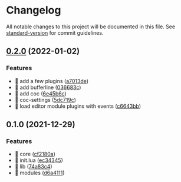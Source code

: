 # Changelog

All notable changes to this project will be documented in this file. See [standard-version](https://github.com/conventional-changelog/standard-version) for commit guidelines.

## [0.2.0](https://github.com/MuXiu1997/nvim/compare/v0.1.0...v0.2.0) (2022-01-02)


### Features

* 🎸 add a few plugins ([a7013de](https://github.com/MuXiu1997/nvim/commit/a7013dee91b49a651dbe74610611a8879de207ab))
* 🎸 add bufferline ([036683c](https://github.com/MuXiu1997/nvim/commit/036683cf41a3e5c4e2d1a453cbb940e91b0e957d))
* 🎸 add coc ([6e45b6c](https://github.com/MuXiu1997/nvim/commit/6e45b6ceb35b57a34d9dd87dbd5e78343b3a6ebd))
* 🎸 coc-settings ([5dc719c](https://github.com/MuXiu1997/nvim/commit/5dc719cef1b6c6f138f8c1e7e8459b56e65c04bc))
* 🎸 load editor module plugins with events ([c6643bb](https://github.com/MuXiu1997/nvim/commit/c6643bb3ee2f93298b7fbd50a4f5b76c60aaa3e0))

## 0.1.0 (2021-12-29)


### Features

* 🎸 core ([cf2180a](https://github.com/MuXiu1997/nvim/commit/cf2180a7f84b798bb3011df7b34a7d6a553cce5b))
* 🎸 init.lua ([ec34345](https://github.com/MuXiu1997/nvim/commit/ec34345ff3e0c7d06e10e75efcdb20090c4b5651))
* 🎸 lib ([74a83c4](https://github.com/MuXiu1997/nvim/commit/74a83c44473c55e3ba9e7b2922a9c88412577621))
* 🎸 modules ([d6a4111](https://github.com/MuXiu1997/nvim/commit/d6a41115ebbe140e20c8682c6d165064a3c674ee))
